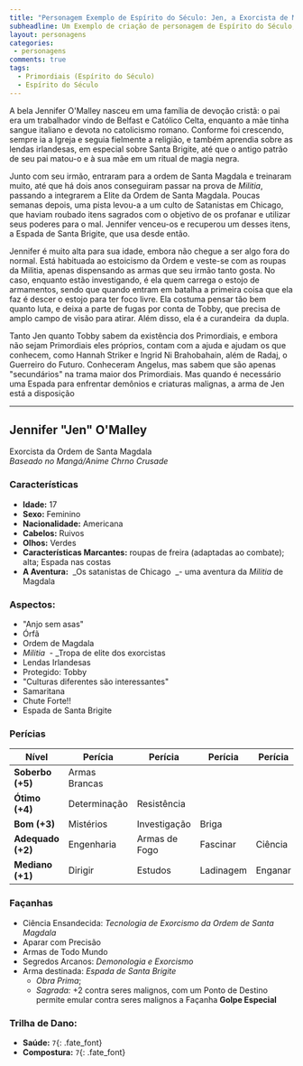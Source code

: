 ```yaml
---
title: "Personagem Exemplo de Espírito do Século: Jen, a Exorcista de Magdala"
subheadline: Um Exemplo de criação de personagem de Espírito do Século, usando meu cenário pessoal Primordiais
layout: personagens
categories:
 - personagens
comments: true
tags:
  - Primordiais (Espírito do Século)
  - Espírito do Século
---
```



A bela Jennifer O'Malley nasceu em uma família de devoção cristã: o pai era um trabalhador vindo de Belfast e Católico Celta, enquanto a mãe tinha sangue italiano e devota no catolicismo romano. Conforme foi crescendo, sempre ia a Igreja e seguia fielmente a religião, e também aprendia sobre as lendas irlandesas, em especial sobre Santa Brigite, até que o antigo patrão de seu pai matou-o e à sua mãe em um ritual de magia negra. 

Junto com seu irmão, entraram para a ordem de Santa Magdala e treinaram muito, até que há dois anos conseguiram passar na prova de _Militia_, passando a integrarem a Elite da Ordem de Santa Magdala. Poucas semanas depois, uma pista levou-a a um culto de Satanistas em Chicago, que haviam roubado itens sagrados com o objetivo de os profanar e utilizar seus poderes para o mal. Jennifer venceu-os e recuperou um desses itens, a Espada de Santa Brigite, que usa desde então.  

Jennifer é muito alta para sua idade, embora não chegue a ser algo fora do normal. Está habituada ao estoicismo da Ordem e veste-se com as roupas da Militia, apenas dispensando as armas que seu irmão tanto gosta. No caso, enquanto estão investigando, é ela quem carrega o estojo de armamentos, sendo que quando entram em batalha a primeira coisa que ela faz é descer o estojo para ter foco livre. Ela costuma pensar tão bem quanto luta, e deixa a parte de fugas por conta de Tobby, que precisa de amplo campo de visão para atirar. Além disso, ela é a curandeira  da dupla.

Tanto Jen quanto Tobby sabem da existência dos Primordiais, e embora não sejam Primordiais eles próprios, contam com a ajuda e ajudam os que conhecem, como Hannah Striker e Ingrid Ni Brahobahain, além de Radaj, o Guerreiro do Futuro. Conheceram Angelus, mas sabem que são apenas "secundários" na trama maior dos Primordiais. Mas quando é necessário uma Espada para enfrentar demônios e criaturas malignas, a arma de Jen está a disposição  

---

## Jennifer "Jen" O'Malley  


Exorcista da Ordem de Santa Magdala  
_Baseado no Mangá/Anime Chrno Crusade_  


### Características

+ **Idade:** 17  
+ **Sexo:** Feminino
+ **Nacionalidade:** Americana
+ **Cabelos:** Ruivos
+ **Olhos:** Verdes  
+ **Características Marcantes:** roupas de freira (adaptadas ao combate); alta; Espada nas costas  
+ **A Aventura:**  _Os satanistas de Chicago  _\- uma aventura da _Militia_ de Magdala  

### Aspectos:

+ "Anjo sem asas"
+ Órfã
+ Ordem de Magdala
+ _Militia_  - _Tropa de elite dos exorcistas 
+ Lendas Irlandesas
+ Protegido: Tobby
+ "Culturas diferentes são interessantes"
+ Samaritana
+ Chute Forte!!
+ Espada de Santa Brigite


### Perícias

| **Nível** | **Perícia** | **Perícia** | **Perícia** | **Perícia** | **Perícia** |
|-|-|-|-|-|-|
| __Soberbo (+5)__ | Armas Brancas | | | | |
| __Ótimo (+4)__ | Determinação | Resistência | | | |
| __Bom (+3)__ | Mistérios | Investigação | Briga | | |
| __Adequado (+2)__ | Engenharia | Armas de Fogo | Fascinar | Ciência | |
| __Mediano (+1)__ | Dirigir | Estudos | Ladinagem | Enganar | Esportes |

### Façanhas

+ Ciência Ensandecida: _Tecnologia de Exorcismo da Ordem de Santa Magdala_
+ Aparar com Precisão
+ Armas de Todo Mundo
+ Segredos Arcanos: _Demonologia e Exorcismo_
+ Arma destinada: _Espada de Santa Brigite_ 
   + _Obra Prima_;
   + _Sagrada:_ +2 contra seres malignos, com um Ponto de Destino permite emular contra seres malignos a Façanha **Golpe Especial**

### **Trilha de Dano:** 

+  **Saúde:** `7`{: .fate_font}
+  **Compostura:** `7`{: .fate_font}



